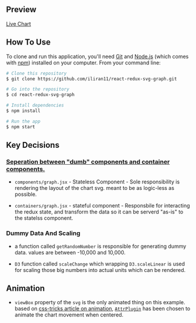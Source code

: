 
## Preview

[Live Chart](https://iliran11.github.io/)

## How To Use

To clone and run this application, you'll need [Git](https://git-scm.com) and [Node.js](https://nodejs.org/en/download/) (which comes with [npm](http://npmjs.com)) installed on your computer. From your command line:

```bash
# Clone this repository
$ git clone https://github.com/iliran11/react-redux-svg-graph.git

# Go into the repository
$ cd react-redux-svg-graph

# Install dependencies
$ npm install

# Run the app
$ npm start
```
## Key Decisions

### [Seperation between "dumb" components and container components.](https://medium.com/@dan_abramov/smart-and-dumb-components-7ca2f9a7c7d0)
* `components/graph.jsx` - Stateless Component - Sole responsibility is rendering the layout of the chart svg. meant to be as logic-less as possible.

* `containers/graph.jsx` - stateful component - Responsbile for interacting the redux state, and transform the data so it can be serverd "as-is" to the statelss component. 
 
 ### Dummy Data And Scaling

* a function called `getRandomNumber` is responsible for generating dummy data. values are between -10,000 and 10,000.
 
 * `D3` function called `scaleChange` which wrapping `D3.scaleLinear` is used for scaling those big numbers into actual units which can be rendered.

 ## Animation

 * `viewBox` property of the `svg` is the only animated thing on this example. based on  [css-tricks article on animation](https://css-tricks.com/interactive-data-visualization-animating-viewbox/), [`AttrPlugin`](https://greensock.com/AttrPlugin) has been chosen to animate the chart movement when centered.
 
